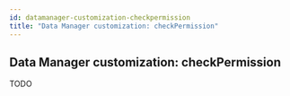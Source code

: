 ```yaml
---
id: datamanager-customization-checkpermission
title: "Data Manager customization: checkPermission"
---
```


## Data Manager customization: checkPermission

TODO

